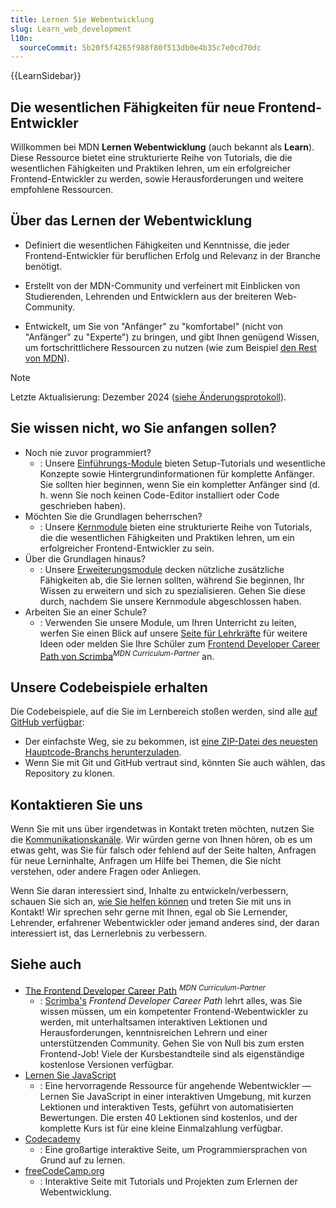 ```yaml
---
title: Lernen Sie Webentwicklung
slug: Learn_web_development
l10n:
  sourceCommit: 5b20f5f4265f988f80f513db0e4b35c7e0cd70dc
---
```


{{LearnSidebar}}

## Die wesentlichen Fähigkeiten für neue Frontend-Entwickler

Willkommen bei MDN **Lernen Webentwicklung** (auch bekannt als **Learn**). Diese Ressource bietet eine strukturierte Reihe von Tutorials, die die wesentlichen Fähigkeiten und Praktiken lehren, um ein erfolgreicher Frontend-Entwickler zu werden, sowie Herausforderungen und weitere empfohlene Ressourcen.

## Über das Lernen der Webentwicklung

- Definiert die wesentlichen Fähigkeiten und Kenntnisse, die jeder Frontend-Entwickler für beruflichen Erfolg und Relevanz in der Branche benötigt.

- Erstellt von der MDN-Community und verfeinert mit Einblicken von Studierenden, Lehrenden und Entwicklern aus der breiteren Web-Community.

- Entwickelt, um Sie von "Anfänger" zu "komfortabel" (nicht von "Anfänger" zu "Experte") zu bringen, und gibt Ihnen genügend Wissen, um fortschrittlichere Ressourcen zu nutzen (wie zum Beispiel [den Rest von MDN](/en-US/)).

> [!NOTE]
> Letzte Aktualisierung: Dezember 2024 ([siehe Änderungsprotokoll](/de/docs/Learn_web_development/Changelog)).

## Sie wissen nicht, wo Sie anfangen sollen?

- Noch nie zuvor programmiert?
  - : Unsere [Einführungs-Module](/de/docs/Learn_web_development/Getting_started) bieten Setup-Tutorials und wesentliche Konzepte sowie Hintergrundinformationen für komplette Anfänger. Sie sollten hier beginnen, wenn Sie ein kompletter Anfänger sind (d. h. wenn Sie noch keinen Code-Editor installiert oder Code geschrieben haben).
- Möchten Sie die Grundlagen beherrschen?
  - : Unsere [Kernmodule](/de/docs/Learn_web_development/Core) bieten eine strukturierte Reihe von Tutorials, die die wesentlichen Fähigkeiten und Praktiken lehren, um ein erfolgreicher Frontend-Entwickler zu sein.
- Über die Grundlagen hinaus?
  - : Unsere [Erweiterungsmodule](/de/docs/Learn_web_development/Extensions) decken nützliche zusätzliche Fähigkeiten ab, die Sie lernen sollten, während Sie beginnen, Ihr Wissen zu erweitern und sich zu spezialisieren. Gehen Sie diese durch, nachdem Sie unsere Kernmodule abgeschlossen haben.
- Arbeiten Sie an einer Schule?
  - : Verwenden Sie unsere Module, um Ihren Unterricht zu leiten, werfen Sie einen Blick auf unsere [Seite für Lehrkräfte](/de/docs/Learn_web_development/Educators) für weitere Ideen oder melden Sie Ihre Schüler zum [Frontend Developer Career Path von Scrimba](https://v2.scrimba.com/the-frontend-developer-career-path-c0j?via=mdn)<sup>_MDN Curriculum-Partner_</sup> an.

## Unsere Codebeispiele erhalten

Die Codebeispiele, auf die Sie im Lernbereich stoßen werden, sind alle [auf GitHub verfügbar](https://github.com/mdn/learning-area/):

- Der einfachste Weg, sie zu bekommen, ist [eine ZIP-Datei des neuesten Hauptcode-Branchs herunterzuladen](https://codeload.github.com/mdn/learning-area/zip/main).
- Wenn Sie mit Git und GitHub vertraut sind, könnten Sie auch wählen, das Repository zu klonen.

## Kontaktieren Sie uns

Wenn Sie mit uns über irgendetwas in Kontakt treten möchten, nutzen Sie die [Kommunikationskanäle](/de/docs/MDN/Community/Communication_channels). Wir würden gerne von Ihnen hören, ob es um etwas geht, was Sie für falsch oder fehlend auf der Seite halten, Anfragen für neue Lerninhalte, Anfragen um Hilfe bei Themen, die Sie nicht verstehen, oder andere Fragen oder Anliegen.

Wenn Sie daran interessiert sind, Inhalte zu entwickeln/verbessern, schauen Sie sich an, [wie Sie helfen können](/de/docs/MDN/Community/Contributing) und treten Sie mit uns in Kontakt! Wir sprechen sehr gerne mit Ihnen, egal ob Sie Lernender, Lehrender, erfahrener Webentwickler oder jemand anderes sind, der daran interessiert ist, das Lernerlebnis zu verbessern.

## Siehe auch

- [The Frontend Developer Career Path](https://v2.scrimba.com/the-frontend-developer-career-path-c0j?via=mdn) <sup>_MDN Curriculum-Partner_</sup>
  - : [Scrimba's](https://scrimba.com?via=mdn) _Frontend Developer Career Path_ lehrt alles, was Sie wissen müssen, um ein kompetenter Frontend-Webentwickler zu werden, mit unterhaltsamen interaktiven Lektionen und Herausforderungen, kenntnisreichen Lehrern und einer unterstützenden Community. Gehen Sie von Null bis zum ersten Frontend-Job! Viele der Kursbestandteile sind als eigenständige kostenlose Versionen verfügbar.
- [Lernen Sie JavaScript](https://learnjavascript.online/)
  - : Eine hervorragende Ressource für angehende Webentwickler — Lernen Sie JavaScript in einer interaktiven Umgebung, mit kurzen Lektionen und interaktiven Tests, geführt von automatisierten Bewertungen. Die ersten 40 Lektionen sind kostenlos, und der komplette Kurs ist für eine kleine Einmalzahlung verfügbar.
- [Codecademy](https://www.codecademy.com/)
  - : Eine großartige interaktive Seite, um Programmiersprachen von Grund auf zu lernen.
- [freeCodeCamp.org](https://www.freecodecamp.org/)
  - : Interaktive Seite mit Tutorials und Projekten zum Erlernen der Webentwicklung.
